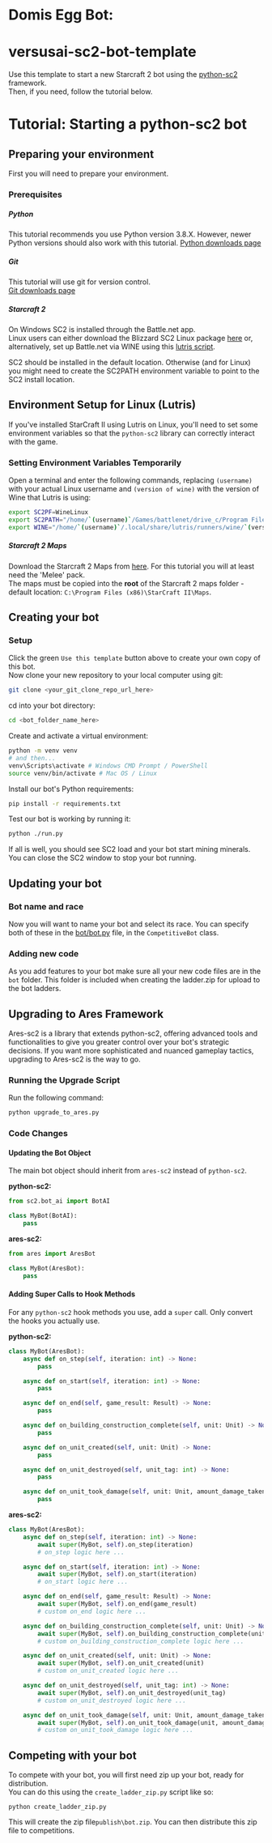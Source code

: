 # Domis Egg Bot:

# versusai-sc2-bot-template

Use this template to start a new Starcraft 2 bot using the [python-sc2](https://github.com/BurnySc2/python-sc2) framework.  
Then, if you need, follow the tutorial below.  

# Tutorial: Starting a python-sc2 bot

## Preparing your environment

First you will need to prepare your environment.

### Prerequisites

##### Python

This tutorial recommends you use Python version 3.8.X.
However, newer Python versions should also work with this tutorial.
[Python downloads page](https://www.python.org/downloads/)

##### Git

This tutorial will use git for version control.  
[Git downloads page](https://git-scm.com/downloads)

##### Starcraft 2

On Windows SC2 is installed through the Battle.net app.  
Linux users can either download the Blizzard SC2 Linux package [here](https://github.com/Blizzard/s2client-proto#linux-packages) or, alternatively, set up Battle.net via WINE using this [lutris script](https://lutris.net/games/battlenet/).

SC2 should be installed in the default location. Otherwise (and for Linux) you might need to create the SC2PATH environment variable to point to the SC2 install location.

## Environment Setup for Linux (Lutris)

If you've installed StarCraft II using Lutris on Linux, you'll need to set some environment variables so that the `python-sc2` library can correctly interact with the game.

### Setting Environment Variables Temporarily

Open a terminal and enter the following commands, replacing `(username)` with your actual Linux username and `(version of wine)` with the version of Wine that Lutris is using:

```bash
export SC2PF=WineLinux
export SC2PATH="/home/`(username)`/Games/battlenet/drive_c/Program Files (x86)/StarCraft II/"
export WINE="/home/`(username)`/.local/share/lutris/runners/wine/`(version of wine)`/bin/wine" 
```

##### Starcraft 2 Maps

Download the Starcraft 2 Maps from [here](https://github.com/Blizzard/s2client-proto#map-packs).   For this tutorial you will at least need the 'Melee' pack.  
The maps must be copied into the **root** of the Starcraft 2 maps folder - default location: `C:\Program Files (x86)\StarCraft II\Maps`.

## Creating your bot
### Setup
Click the green `Use this template` button above to create your own copy of this bot.  
Now clone your new repository to your local computer using git:
```bash
git clone <your_git_clone_repo_url_here>
```
cd into your bot directory:
```bash
cd <bot_folder_name_here>
```
Create and activate a virtual environment:
```bash
python -m venv venv
# and then...
venv\Scripts\activate # Windows CMD Prompt / PowerShell
source venv/bin/activate # Mac OS / Linux
```
Install our bot's Python requirements:
```bash
pip install -r requirements.txt
```
Test our bot is working by running it:
```bash
python ./run.py
```
If all is well, you should see SC2 load and your bot start mining minerals.  
You can close the SC2 window to stop your bot running. 

## Updating your bot

### Bot name and race

Now you will want to name your bot and select its race.
You can specify both of these in the [bot/bot.py](bot/bot.py) file, in the `CompetitiveBot` class.

### Adding new code

As you add features to your bot make sure all your new code files are in the `bot` folder. This folder is included when creating the ladder.zip for upload to the bot ladders.

## Upgrading to Ares Framework

Ares-sc2 is a library that extends python-sc2, offering advanced tools and functionalities to give you greater control over your bot's strategic decisions. If you want more sophisticated and nuanced gameplay tactics, upgrading to Ares-sc2 is the way to go.

### Running the Upgrade Script

Run the following command:
```bash
python upgrade_to_ares.py
```

### Code Changes

#### Updating the Bot Object

The main bot object should inherit from `ares-sc2` instead of `python-sc2`.

**python-sc2:**
```python
from sc2.bot_ai import BotAI

class MyBot(BotAI):
    pass
```

**ares-sc2:**
```python
from ares import AresBot

class MyBot(AresBot):
    pass
```

#### Adding Super Calls to Hook Methods

For any `python-sc2` hook methods you use, add a `super` call. Only convert the hooks you actually use.

**python-sc2:**
```python
class MyBot(AresBot):
    async def on_step(self, iteration: int) -> None:
        pass

    async def on_start(self, iteration: int) -> None:
        pass

    async def on_end(self, game_result: Result) -> None:
        pass

    async def on_building_construction_complete(self, unit: Unit) -> None:
        pass

    async def on_unit_created(self, unit: Unit) -> None:
        pass

    async def on_unit_destroyed(self, unit_tag: int) -> None:
        pass

    async def on_unit_took_damage(self, unit: Unit, amount_damage_taken: float) -> None:
        pass
```

**ares-sc2:**
```python
class MyBot(AresBot):
    async def on_step(self, iteration: int) -> None:
        await super(MyBot, self).on_step(iteration)
        # on_step logic here ...

    async def on_start(self, iteration: int) -> None:
        await super(MyBot, self).on_start(iteration)
        # on_start logic here ...

    async def on_end(self, game_result: Result) -> None:
        await super(MyBot, self).on_end(game_result)
        # custom on_end logic here ...

    async def on_building_construction_complete(self, unit: Unit) -> None:
        await super(MyBot, self).on_building_construction_complete(unit)
        # custom on_building_construction_complete logic here ...

    async def on_unit_created(self, unit: Unit) -> None:
        await super(MyBot, self).on_unit_created(unit)
        # custom on_unit_created logic here ...

    async def on_unit_destroyed(self, unit_tag: int) -> None:
        await super(MyBot, self).on_unit_destroyed(unit_tag)
        # custom on_unit_destroyed logic here ...

    async def on_unit_took_damage(self, unit: Unit, amount_damage_taken: float) -> None:
        await super(MyBot, self).on_unit_took_damage(unit, amount_damage_taken)
        # custom on_unit_took_damage logic here ...
```

## Competing with your bot

To compete with your bot, you will first need zip up your bot, ready for distribution.   
You can do this using the `create_ladder_zip.py` script like so:
```
python create_ladder_zip.py
```
This will create the zip file`publish\bot.zip`.
You can then distribute this zip file to competitions.
